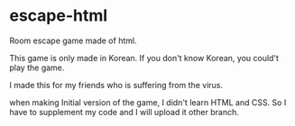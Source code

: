 # escape-html
Room escape game made of html.

This game is only made in Korean.
If you don't know Korean, you could't play the game.

I made this for my friends who is suffering from the virus.

when making Initial version of the game, I didn't learn HTML and CSS.
So I have to supplement my code and I will upload it other branch.
